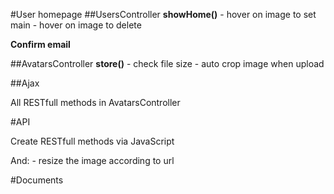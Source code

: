 #User homepage
##UsersController
**showHome()**
    - hover on image to set main
    - hover on image to delete

**Confirm email**

##AvatarsController
**store()**
    - check file size
    - auto crop image when upload

##Ajax

All RESTfull methods in AvatarsController


#API

Create RESTfull methods via JavaScript

And:
    - resize the image according to url

#Documents
